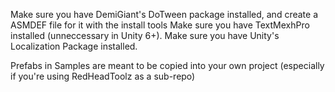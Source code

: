 Make sure you have DemiGiant's DoTween package installed, and create a ASMDEF file for it with the install tools
Make sure you have TextMexhPro installed (unneccessary in Unity 6+).
Make sure you have Unity's Localization Package installed.

Prefabs in Samples are meant to be copied into your own project (especially if you're using RedHeadToolz as a sub-repo)